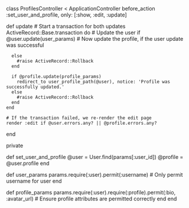 class ProfilesController < ApplicationController
  before_action :set_user_and_profile, only: [:show, :edit, :update]

  def update
    # Start a transaction for both updates
    ActiveRecord::Base.transaction do
      # Update the user
      if @user.update(user_params)
        # Now update the profile, if the user update was successful

      else
        #raise ActiveRecord::Rollback
      end

      if @profile.update(profile_params)
        redirect_to user_profile_path(@user), notice: 'Profile was successfully updated.'
      else
        #raise ActiveRecord::Rollback
      end      
    end

    # If the transaction failed, we re-render the edit page
    render :edit if @user.errors.any? || @profile.errors.any?
  end

  private

  def set_user_and_profile
    @user = User.find(params[:user_id])
    @profile = @user.profile
  end

  def user_params
    params.require(:user).permit(:username)  # Only permit username for user
  end

  def profile_params
    params.require(:user).require(:profile).permit(:bio, :avatar_url)  # Ensure profile attributes are permitted correctly
  end
end
